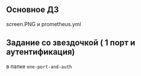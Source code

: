 ## Основное ДЗ
screen.PNG и prometheus.yml

## Задание со звездочкой ( 1 порт и аутентификация)
 в папке  `one-port-and-auth`